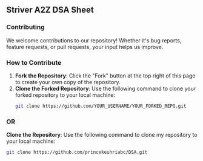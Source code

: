 ## Striver A2Z DSA Sheet

### Contributing

We welcome contributions to our repository! Whether it's bug reports, feature requests, or pull requests, your input helps us improve.

### How to Contribute

1. **Fork the Repository**: Click the "Fork" button at the top right of this page to create your own copy of the repository.
2. **Clone the Forked Repository**: Use the following command to clone your forked repository to your local machine:
   ```bash
   git clone https://github.com/YOUR_USERNAME/YOUR_FORKED_REPO.git

### OR 
**Clone the Repository**: Use the following command to clone my  repository to your local machine:
   ```bash
   git clone https://github.com/princekeshriabc/DSA.git